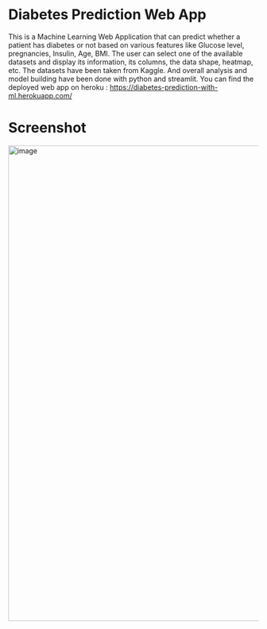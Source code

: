 # Diabetes Prediction Web App
This is a Machine Learning Web Application that can predict whether a patient has diabetes or not based on various features like Glucose level, pregnancies, Insulin, Age, BMI. The user can select one of the available datasets and display its information, its columns, the data shape, heatmap, etc.
The datasets have been taken from Kaggle. And overall analysis and model building have been done with python and streamlit.
You can find the deployed web app on heroku :
https://diabetes-prediction-with-ml.herokuapp.com/


# Screenshot 

<img width="958" alt="image" src="https://user-images.githubusercontent.com/82158584/177055386-08673431-9c29-43f6-8d1e-b13d8c0b2202.png">


